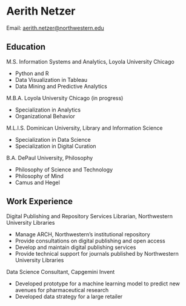 # Aerith Netzer

Email: [aerith.netzer@northwestern.edu](aerith.netzer@northwestern.edu)

## Education

M.S. Information Systems and Analytics, Loyola University Chicago 

- Python and R
- Data Visualization in Tableau
- Data Mining and Predictive Analytics

M.B.A. Loyola University Chicago (in progress)

- Specialization in Analytics
- Organizational Behavior

M.L.I.S. Dominican University, Library and Information Science

- Specialization in Data Science
- Specialization in Digital Curation

B.A. DePaul University, Philosophy

- Philosophy of Science and Technology
- Philosophy of Mind
- Camus and Hegel

## Work Experience

Digital Publishing and Repository Services Librarian, Northwestern University Libraries

- Manage ARCH, Northwestern’s institutional repository
- Provide consultations on digital publishing and open access
- Develop and maintain digital publishing services
- Provide technical support for journals published by Northwestern University Libraries

Data Science Consultant, Capgemini Invent

- Developed prototype for a machine learning model to predict new avenues for pharmaceutical research
- Developed data strategy for a large retailer
